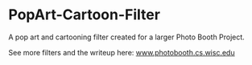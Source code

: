 # PopArt-Cartoon-Filter
A pop art and cartooning filter created for a larger Photo Booth Project.

See more filters and the writeup here: www.photobooth.cs.wisc.edu
